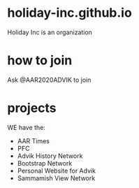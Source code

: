 # holiday-inc.github.io
Holiday Inc is an organization
# how to join
Ask @AAR2020ADVIK to join
# projects
WE have the:
- AAR Times
- PFC
- Advik History Network
- Bootstrap Network
- Personal Website for Advik
- Sammamish View Network
